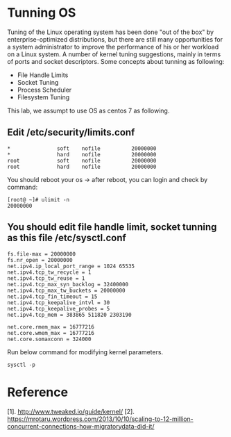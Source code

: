 # Tunning OS
Tuning of the Linux operating system has been done "out of the box" by enterprise-optimized distributions, but there are still many opportunities for a system administrator to improve the performance of his or her workload on a Linux system.
A number of kernel tuning suggestions, mainly in terms of ports and socket descriptors.
Some concepts about tunning as following:
+ File Handle Limits
+ Socket Tuning
+ Process Scheduler
+ Filesystem Tuning

This lab, we assumpt to use OS as centos 7 as following.

## Edit /etc/security/limits.conf
```
*               soft    nofile          20000000
*               hard    nofile          20000000
root            soft    nofile          20000000
root            hard    nofile          20000000
```
You should reboot your os
-> after reboot, you can login and check by command:
```
[root@ ~]# ulimit -n
20000000
```
## You should edit file handle limit, socket tunning as this file /etc/sysctl.conf
```
fs.file-max = 20000000
fs.nr_open = 20000000
net.ipv4.ip_local_port_range = 1024 65535
net.ipv4.tcp_tw_recycle = 1
net.ipv4.tcp_tw_reuse = 1
net.ipv4.tcp_max_syn_backlog = 32400000
net.ipv4.tcp_max_tw_buckets = 20000000
net.ipv4.tcp_fin_timeout = 15
net.ipv4.tcp_keepalive_intvl = 30
net.ipv4.tcp_keepalive_probes = 5
net.ipv4.tcp_mem = 383865 511820 2303190

net.core.rmem_max = 16777216
net.core.wmem_max = 16777216
net.core.somaxconn = 324000
```

Run below command for modifying kernel parameters.
```
sysctl -p 
```

# Reference
[1]. http://www.tweaked.io/guide/kernel/
[2]. https://mrotaru.wordpress.com/2013/10/10/scaling-to-12-million-concurrent-connections-how-migratorydata-did-it/


